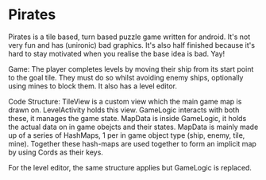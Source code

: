 Pirates
=======
Pirates is a tile based, turn based puzzle game written for android.
It's not very fun and has (unironic) bad graphics.
It's also half finished because it's hard to stay motivated when you realise the base idea is bad.
Yay!

Game:
The player completes levels by moving their ship from its start point to the goal tile.
They must do so whilst avoiding enemy ships, optionally using mines to block them.
It also has a level editor.

Code Structure:
TileView is a custom view which the main game map is drawn on.
LevelActivity holds this view.
GameLogic interacts with both these, it manages the game state.
MapData is inside GameLogic, it holds the actual data on in game obejcts and their states.
MapData is mainly made up of a series of HashMaps, 1 per in game object type (ship, enemy, tile, mine).
Together these hash-maps are used together to form an implicit map by using Cords as their keys.

For the level editor, the same structure applies but GameLogic is replaced.
